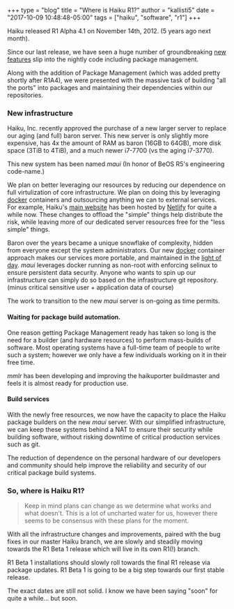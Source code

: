 +++
type = "blog"
title = "Where is Haiku R1?"
author = "kallisti5"
date = "2017-10-09 10:48:48-05:00"
tags = ["haiku", "software", "r1"]
+++

Haiku released R1 Alpha 4.1 on November 14th, 2012. (5 years ago next month).

Since our last release, we have seen a huge number of groundbreaking
[new features](https://dev.haiku-os.org/wiki/R1/Beta1/ReleaseNotes) slip into the
nightly code including package management.

Along with the addition of Package Management (which was added pretty shortly
after R1A4), we were presented with the massive task of building "all the ports"
into packages and maintaining their dependencies within our repositories.

### New infrastructure

Haiku, Inc. recently approved the purchase of a new larger server to replace our
aging (and full) baron server. This new server is only slightly more expensive,
has 4x the amount of RAM as baron (16GB to 64GB), more disk space (3TiB to 4TiB),
and a much newer i7-7700 (vs the aging i7-3770).

This new system has been named _maui_ (In honor of BeOS R5's engineering code-name.)

We plan on better leveraging our resources by reducing our dependence on full
virtulization of core infrastructure. We plan on doing this by leveraging
[docker](http://docker.com) containers and outsourcing anything we can to
external services. For example, Haiku's
[main website](https://github.com/haiku/website) has been hosted by
[Netlify](https://www.netlify.com/) for quite a while now. These changes
to offload the "simple" things help distribute the risk, while leaving more
of our dedicated server resources free for the "less simple" things.

Baron over the years became a unique snowflake of complexity, hidden from
everyone except the system administrators. Our new [docker](http://docker.com)
container approach makes our services more portable, and maintained in the
[light of day](https://github.com/haiku/infrastructure). _maui_ leverages
docker running as non-root with enforcing selinux to ensure persistent data
security. Anyone who wants to spin up our infrastructure can simply do so based
on the infrastructure git repository. (minus critical sensitive user + application data of course)

The work to transition to the new _maui_ server is on-going as time permits.

#### Waiting for package build automation.

One reason getting Package Management ready has taken so long is the need for a
builder (and hardware resources) to perform mass-builds of software. Most
operating systems have a full-time team of people to write such a system;
however we only have a few individuals working on it in their free time.

_mmlr_ has been developing and improving the haikuporter buildmaster and feels
it is almost ready for production use.

#### Build services

With the newly free resources, we now have the capacity to place the Haiku
package builders on the new _maui_ server. With our simplified infrastructure,
we can keep these systems behind a NAT to ensure their security while building
software, without risking downtime of critical production services such as git.

The reduction of dependence on the personal hardware of our developers and
community should help improve the reliability and security of our critical
package build systems.

### So, where is Haiku R1?

> Keep in mind plans can change as we determine what works and what doesn't.
> This is a lot of uncharted water for us, however there seems to be consensus
> with these plans for the moment.

With all the infrastructure changes and improvements, paired with the bug fixes
in our master Haiku branch, we are slowly and steadily moving towards the
R1 Beta 1 release which will live in its own R1(!) branch.

R1 Beta 1 installations should slowly roll towards the final R1 release via
package updates. R1 Beta 1 is going to be a big step towards our first stable
release.

The exact dates are still not solid. I know we have been saying "soon" for
quite a while... but soon.

